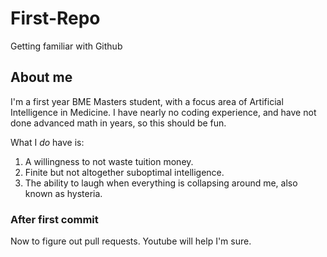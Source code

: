 # First-Repo
Getting familiar with Github

## About me

I'm a first year BME Masters student, with a focus area of Artificial Intelligence in Medicine.
I have nearly no coding experience, and have not done advanced math in years, so this should be fun.

What I *do* have is:

1. A willingness to not waste tuition money.
2. Finite but not altogether suboptimal intelligence.
3. The ability to laugh when everything is collapsing around me, also known as hysteria.

### After first commit

Now to figure out pull requests.
Youtube will help I'm sure.
